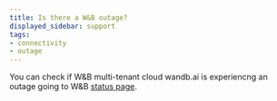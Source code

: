 ```yaml
---
title: Is there a W&B outage?
displayed_sidebar: support
tags:
- connectivity
- outage
---
```

You can check if W&B multi-tenant cloud wandb.ai is experiencng an outage going to W&B [status page](https://status.wandb.com).